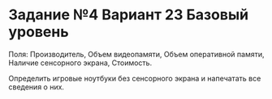 # Задание №4 Вариант 23 Базовый уровень

Поля: 
Производитель,
Объем видеопамяти,
Объем оперативной памяти,
Наличие сенсорного экрана,
Стоимость.

Определить игровые ноутбуки без сенсорного экрана
и напечатать все сведения о них.
